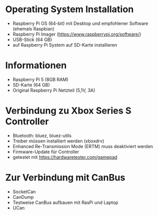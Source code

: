 # Operating System Installation
- Raspberry Pi OS (64-bit) mit Desktop und empfohlener Software (ehemals Raspbian)
- Raspberry Pi Imager (https://www.raspberrypi.org/software/)
- USB-Stick (64 GB)
- auf Raspberry Pi System auf SD-Karte installieren

# Informationen
- Raspberry Pi 5 (8GB RAM)
- SD-Karte (64 GB)
- Original Raspberry Pi Netzteil (5,1V, 3A)

# Verbindung zu Xbox Series S Controller
- Bluetooth: bluez, bluez-utils
- Treiber müssen installiert werden (xboxdrv)
- Enhanced Re-Transmission Mode (ERTM) muss deaktiviert werden
- Firmware-Update für Controller
- getestet mit https://hardwaretester.com/gamepad

# Zur Verbindung mit CanBus
- SocketCan
- CanDump
- Testweise CanBus aufbauen mit RasPi und Laptop
- UCan


